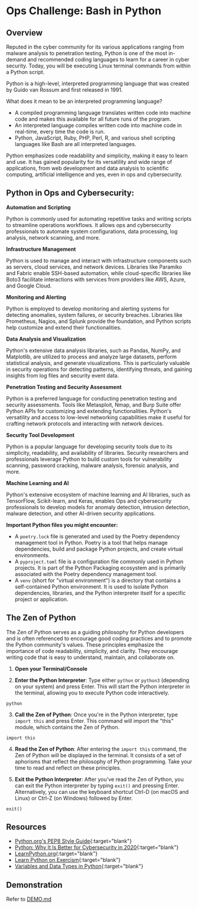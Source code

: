# Ops Challenge: Bash in Python

## Overview

Reputed in the cyber community for its various applications ranging from malware analysis to penetration testing, Python is one of the most in-demand and recommended coding languages to learn for a career in cyber security. Today, you will be executing Linux terminal commands from within a Python script.

Python is a high-level, interpreted programming language that was created by Guido van Rossum and first released in 1991.

What does it mean to be an interpreted programming language?
  - A compiled programming language translates written code into machine code and makes this available for all future runs of the program.
  - An interpreted language compiles written code into machine code in real-time, every time the code is run.
  - Python, JavaScript, Ruby, PHP, Perl, R, and various shell scripting languages like Bash are all interpreted languages.

Python emphasizes code readability and simplicity, making it easy to learn and use. It has gained popularity for its versatility and wide range of applications, from web development and data analysis to scientific computing, artificial intelligence and yes, even in ops and cybersecurity.

## Python in Ops and Cybersecurity:

**Automation and Scripting**

Python is commonly used for automating repetitive tasks and writing scripts to streamline operations workflows. It allows ops and cybersecurity professionals to automate system configurations, data processing, log analysis, network scanning, and more.

**Infrastructure Management**

Python is used to manage and interact with infrastructure components such as servers, cloud services, and network devices. Libraries like Paramiko and Fabric enable SSH-based automation, while cloud-specific libraries like Boto3 facilitate interactions with services from providers like AWS, Azure, and Google Cloud.

**Monitoring and Alerting**

Python is employed to develop monitoring and alerting systems for detecting anomalies, system failures, or security breaches. Libraries like Prometheus, Nagios, and Splunk provide the foundation, and Python scripts help customize and extend their functionalities.

**Data Analysis and Visualization**

Python's extensive data analysis libraries, such as Pandas, NumPy, and Matplotlib, are utilized to process and analyze large datasets, perform statistical analysis, and generate visualizations. This is particularly valuable in security operations for detecting patterns, identifying threats, and gaining insights from log files and security event data.

**Penetration Testing and Security Assessment**

Python is a preferred language for conducting penetration testing and security assessments. Tools like Metasploit, Nmap, and Burp Suite offer Python APIs for customizing and extending functionalities. Python's versatility and access to low-level networking capabilities make it useful for crafting network protocols and interacting with network devices.

**Security Tool Development**

Python is a popular language for developing security tools due to its simplicity, readability, and availability of libraries. Security researchers and professionals leverage Python to build custom tools for vulnerability scanning, password cracking, malware analysis, forensic analysis, and more.

**Machine Learning and AI**

Python's extensive ecosystem of machine learning and AI libraries, such as TensorFlow, Scikit-learn, and Keras, enables Ops and cybersecurity professionals to develop models for anomaly detection, intrusion detection, malware detection, and other AI-driven security applications.

**Important Python files you might encounter:**

- A `poetry.lock` file is generated and used by the Poetry dependency management tool in Python. Poetry is a tool that helps manage dependencies, build and package Python projects, and create virtual environments.
- A `pyproject.toml` file is a configuration file commonly used in Python projects. It is part of the Python Packaging ecosystem and is primarily associated with the Poetry dependency management tool.
- A `venv` (short for "virtual environment") is a directory that contains a self-contained Python environment. It is used to isolate Python dependencies, libraries, and the Python interpreter itself for a specific project or application.

## The Zen of Python

The Zen of Python serves as a guiding philosophy for Python developers and is often referenced to encourage good coding practices and to promote the Python community's values. These principles emphasize the importance of code readability, simplicity, and clarity. They encourage writing code that is easy to understand, maintain, and collaborate on.

1. **Open your Terminal/Console**

2. **Enter the Python Interpreter**: Type either `python` or `python3` (depending on your system) and press Enter. This will start the Python interpreter in the terminal, allowing you to execute Python code interactively.

  ```
  python
  ```

3. **Call the Zen of Python**: Once you're in the Python interpreter, type `import this` and press Enter. This command will import the "this" module, which contains the Zen of Python.

  ```
  import this
  ```

4. **Read the Zen of Python**: After entering the `import this` command, the Zen of Python will be displayed in the terminal. It consists of a set of aphorisms that reflect the philosophy of Python programming. Take your time to read and reflect on these principles.

5. **Exit the Python Interpreter**: After you've read the Zen of Python, you can exit the Python interpreter by typing `exit()` and pressing Enter. Alternatively, you can use the keyboard shortcut Ctrl-D (on macOS and Linux) or Ctrl-Z (on Windows) followed by Enter.

  ```
  exit()
  ```

## Resources

- [Python.org's PEP8 Style Guide](https://www.python.org/dev/peps/pep-0008/){:target="blank"}
- [Python: Why It Is Better for Cybersecurity in 2020](https://www.cybrary.it/blog/python-why-it-is-better-for-cybersecurity-in-2020/){:target="blank"}
- [LearnPython.org](https://www.learnpython.org/){:target="blank"}
- [Learn Python on Exercism](https://exercism.org/tracks/python){:target="blank"}
- [Variables and Data Types in Python](https://www.edureka.co/blog/variables-and-data-types-in-python/#1){:target="blank"}

## Demonstration

Refer to [DEMO.md](DEMO.md)
